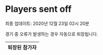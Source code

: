 # Players sent off
최종 업데이트: 2020년 12월 23일 02시 20분


경기 중 오류가 발생하는 경우 자동으로 퇴장됩니다.


| 퇴장된 참가자 |
|:---:|